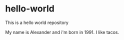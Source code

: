 # hello-world
This is a hello world repository


My name is Alexander and i'm born in 1991. I like tacos.
